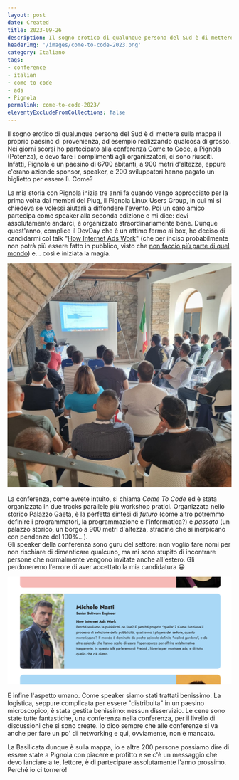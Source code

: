 ```yaml
---
layout: post
date: Created
title: 2023-09-26
description: Il sogno erotico di qualunque persona del Sud è di mettere sulla mappa il proprio paesino di provenienza, ad esempio realizzando qualcosa di grosso. A Pignola (Potenza) ci sono riusciti.
headerImg: '/images/come-to-code-2023.png'
category: Italiano
tags:
- conference
- italian
- come to code
- ads
- Pignola
permalink: come-to-code-2023/
eleventyExcludeFromCollections: false
---
```


Il sogno erotico di qualunque persona del Sud è di mettere sulla mappa il proprio paesino di provenienza, ad esempio realizzando qualcosa di grosso. Nei giorni scorsi ho partecipato alla conferenza [Come to Code](https://www.cometocode.it), a Pignola (Potenza), e devo fare i complimenti agli organizzatori, ci sono riusciti. Infatti, Pignola è un paesino di 6700 abitanti, a 900 metri d'altezza, eppure c'erano aziende sponsor, speaker, e 200 sviluppatori hanno pagato un biglietto per essere lì. Come?
  
La mia storia con Pignola inizia tre anni fa quando vengo approcciato per la prima volta dai membri del Plug, il Pignola Linux Users Group, in cui mi si chiedeva se volessi aiutarli a diffondere l'evento. Poi un caro amico partecipa come speaker alla seconda edizione e mi dice: devi assolutamente andarci, è organizzato straordinariamente bene. Dunque quest'anno, complice il DevDay che è un attimo fermo ai box, ho deciso di candidarmi col talk "[How Internet Ads Work](/2019/10/21/how-internet-ads-work.html)" (che per inciso probabilmente non potrà più essere fatto in pubblico, visto che [non faccio più parte di quel mondo](/bye-advertising-industry/)) e... così è iniziata la magia.

![Io che parlo ad una sala di giovani nerd.](/images/2023-09-26%2008.31.07.jpg)

La conferenza, come avrete intuito, si chiama *Come To Code* ed è stata organizzata in due tracks parallele più workshop pratici. Organizzata nello storico Palazzo Gaeta, è la perfetta sintesi di *futuro* (come altro potremmo definire i programmatori, la programmazione e l'informatica?) e *passato* (un palazzo storico, un borgo a 900 metri d'altezza, stradine che si inerpicano con pendenze del 100%...).  
Gli speaker della conferenza sono guru del settore: non voglio fare nomi per non rischiare di dimenticare qualcuno, ma mi sono stupito di incontrare persone che normalmente vengono invitate anche all'estero. Gli perdoneremo l'errore di aver accettato la mia candidatura 😀

![Il summary del mio talk](/images/dettaglio-talk.png)

E infine l'aspetto umano. Come speaker siamo stati trattati benissimo. La logistica, seppure complicata per essere "distribuita" in un paesino microscopico, è stata gestita benissimo: nessun disservizio. Le cene sono state tutte fantastiche, una conferenza nella conferenza, per il livello di discussioni che si sono create. Io dico sempre che alle conferenze si va anche per fare un po' di networking e qui, ovviamente, non è mancato.
  
La Basilicata dunque è sulla mappa, io e altre 200 persone possiamo dire di essere state a Pignola con piacere e profitto e se c'è un messaggio che devo lanciare a te, lettore, è di partecipare assolutamente l'anno prossimo. Perché io ci tornerò!
